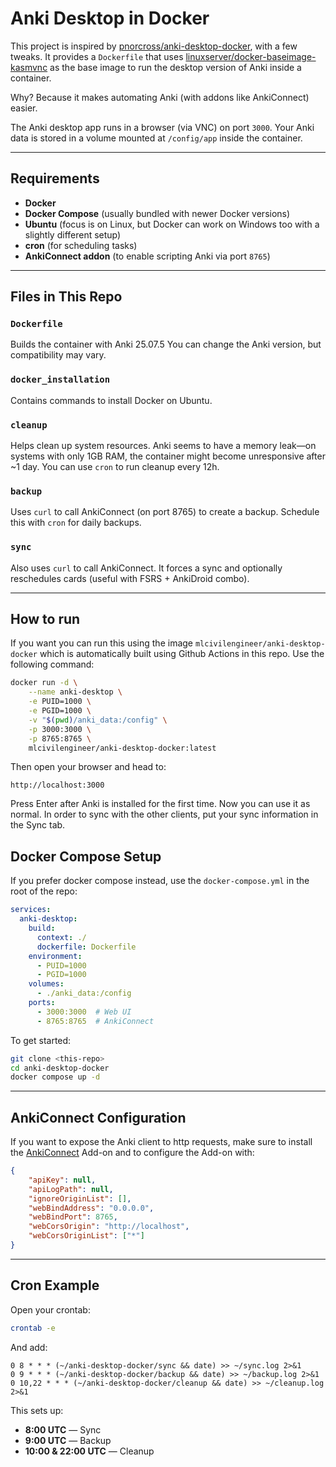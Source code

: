 # Anki Desktop in Docker

This project is inspired by [pnorcross/anki-desktop-docker](https://github.com/pnorcross/anki-desktop-docker), with a few tweaks. It provides a `Dockerfile` that uses [linuxserver/docker-baseimage-kasmvnc](https://github.com/linuxserver/docker-baseimage-kasmvnc) as the base image to run the desktop version of Anki inside a container.

Why? Because it makes automating Anki (with addons like AnkiConnect) easier.

The Anki desktop app runs in a browser (via VNC) on port `3000`. Your Anki data is stored in a volume mounted at `/config/app` inside the container.

---

## Requirements

- **Docker**
- **Docker Compose** (usually bundled with newer Docker versions)
- **Ubuntu** (focus is on Linux, but Docker can work on Windows too with a slightly different setup)
- **cron** (for scheduling tasks)
- **AnkiConnect addon** (to enable scripting Anki via port `8765`)

---

## Files in This Repo

### `Dockerfile`
Builds the container with Anki 25.07.5 You can change the Anki version, but compatibility may vary.

### `docker_installation`
Contains commands to install Docker on Ubuntu.

### `cleanup`
Helps clean up system resources. Anki seems to have a memory leak—on systems with only 1GB RAM, the container might become unresponsive after ~1 day. You can use `cron` to run cleanup every 12h.

### `backup`
Uses `curl` to call AnkiConnect (on port 8765) to create a backup. Schedule this with `cron` for daily backups.

### `sync`
Also uses `curl` to call AnkiConnect. It forces a sync and optionally reschedules cards (useful with FSRS + AnkiDroid combo).

---

## How to run

If you want you can run this using the image `mlcivilengineer/anki-desktop-docker` which is automatically built using Github Actions in this repo. Use the following command:
```bash
docker run -d \
    --name anki-desktop \
    -e PUID=1000 \
    -e PGID=1000 \
    -v "$(pwd)/anki_data:/config" \
    -p 3000:3000 \
    -p 8765:8765 \
    mlcivilengineer/anki-desktop-docker:latest
```

Then open your browser and head to:

```
http://localhost:3000
```

Press Enter after Anki is installed for the first time. Now you can use it as normal. In order to sync with the other clients, put your sync information in the Sync tab.


## Docker Compose Setup

If you prefer docker compose instead, use the `docker-compose.yml` in the root of the repo:
```yaml
services:
  anki-desktop:
    build:
      context: ./
      dockerfile: Dockerfile
    environment:
      - PUID=1000
      - PGID=1000
    volumes:
      - ./anki_data:/config
    ports:
      - 3000:3000  # Web UI
      - 8765:8765  # AnkiConnect
````


To get started:

```bash
git clone <this-repo>
cd anki-desktop-docker
docker compose up -d
```

---

## AnkiConnect Configuration

If you want to expose the Anki client to http requests, make sure to install the [AnkiConnect](https://ankiweb.net/shared/info/2055492159) Add-on and to configure the Add-on with:
```json
{
    "apiKey": null,
    "apiLogPath": null,
    "ignoreOriginList": [],
    "webBindAddress": "0.0.0.0",
    "webBindPort": 8765,
    "webCorsOrigin": "http://localhost",
    "webCorsOriginList": ["*"]
}
```

---

## Cron Example

Open your crontab:

```bash
crontab -e
```

And add:

```cron
0 8 * * * (~/anki-desktop-docker/sync && date) >> ~/sync.log 2>&1
0 9 * * * (~/anki-desktop-docker/backup && date) >> ~/backup.log 2>&1
0 10,22 * * * (~/anki-desktop-docker/cleanup && date) >> ~/cleanup.log 2>&1
```

This sets up:

* **8:00 UTC** — Sync
* **9:00 UTC** — Backup
* **10:00 & 22:00 UTC** — Cleanup

